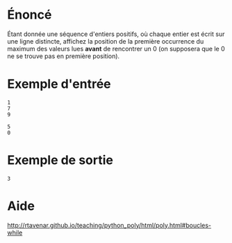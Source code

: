 # **Énoncé**

Étant donnée une séquence d'entiers positifs, où chaque entier est écrit sur une ligne distincte, affichez la position de la première occurrence du maximum des valeurs lues **avant** de rencontrer un 0 (on supposera que le 0 ne se trouve pas en première position).

# **Exemple d'entrée**

```
1
7
9
```

```
5
0
```

# **Exemple de sortie**

```
3
```

# Aide

http://rtavenar.github.io/teaching/python_poly/html/poly.html#boucles-while